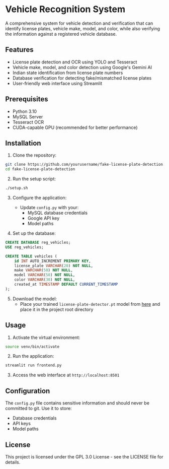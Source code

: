 # Vehicle Recognition System

A comprehensive system for vehicle detection and verification that can identify license plates, vehicle make, model, and color, while also verifying the information against a registered vehicle database.

## Features

- License plate detection and OCR using YOLO and Tesseract
- Vehicle make, model, and color detection using Google's Gemini AI
- Indian state identification from license plate numbers
- Database verification for detecting fake/mismatched license plates
- User-friendly web interface using Streamlit

## Prerequisites

- Python 3.10
- MySQL Server
- Tesseract OCR
- CUDA-capable GPU (recommended for better performance)


## Installation

1. Clone the repository:
```bash
git clone https://github.com/yourusername/fake-license-plate-detection.git
cd fake-license-plate-detection
```

2. Run the setup script:
```bash
./setup.sh
```

3. Configure the application:
   - Update `config.py` with your:
     - MySQL database credentials
     - Google API key
     - Model paths

4. Set up the database:
```sql
CREATE DATABASE reg_vehicles;
USE reg_vehicles;

CREATE TABLE vehicles (
    id INT AUTO_INCREMENT PRIMARY KEY,
    license_plate VARCHAR(20) NOT NULL,
    make VARCHAR(50) NOT NULL,
    model VARCHAR(50) NOT NULL,
    color VARCHAR(30) NOT NULL,
    created_at TIMESTAMP DEFAULT CURRENT_TIMESTAMP
);
```

5. Download the model:
   - Place your trained `license-plate-detector.pt` model from [here](https://drive.google.com/file/d/1XHyNdpZI8eTiea3tn_sVIXhWV9Ys0GR0/view?usp=sharing) and place it in the project root directory

## Usage

1. Activate the virtual environment:
```bash
source venv/bin/activate  
```

2. Run the application:
```bash
streamlit run frontend.py
```

3. Access the web interface at `http://localhost:8501`


## Configuration

The `config.py` file contains sensitive information and should never be committed to git. Use it to store:
- Database credentials
- API keys
- Model paths

## License

This project is licensed under the GPL 3.0 License - see the LICENSE file for details.

